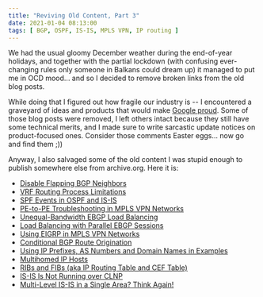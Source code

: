 ```yaml
---
title: "Reviving Old Content, Part 3"
date: 2021-01-04 08:13:00
tags: [ BGP, OSPF, IS-IS, MPLS VPN, IP routing ]
---
```

We had the usual gloomy December weather during the end-of-year holidays, and together with the partial lockdown (with confusing ever-changing rules only someone in Balkans could dream up) it managed to put me in OCD mood... and so I decided to remove broken links from the old blog posts. 

While doing that I figured out how fragile our industry is -- I encountered a graveyard of ideas and products that would make [Google proud](https://killedbygoogle.com/). Some of those blog posts were removed, I left others intact because they still have some technical merits, and I made sure to write sarcastic update notices on product-focused ones. Consider those comments Easter eggs... now go and find them ;))
<!--more-->
Anyway, I also salvaged some of the old content I was stupid enough to publish somewhere else from archive.org. Here it is:

* [Disable Flapping BGP Neighbors](https://blog.ipspace.net/2009/08/disable-flapping-bgp-neighbors.html)
* [VRF Routing Process Limitations](https://blog.ipspace.net/2009/05/vrf-routing-process-limitations.html)
* [SPF Events in OSPF and IS-IS](https://blog.ipspace.net/2009/04/spf-events-in-ospf-and-is-is.html)
* [PE-to-PE Troubleshooting in MPLS VPN Networks](https://blog.ipspace.net/2008/09/pe-to-pe-troubleshooting-in-mpls-vpn.html)
* [Unequal-Bandwidth EBGP Load Balancing](https://blog.ipspace.net/2008/07/unequal-bandwidth-ebgp-load-balancing.html)
* [Load Balancing with Parallel EBGP Sessions](https://blog.ipspace.net/2008/08/load-balancing-with-parallel-ebgp.html)
* [Using EIGRP in MPLS VPN Networks](https://blog.ipspace.net/2008/06/simple-eigrp-in-mpls-vpn-networks.html)
* [Conditional BGP Route Origination](https://blog.ipspace.net/2008/05/conditional-bgp-route-origination.html)
* [Using IP Prefixes, AS Numbers and Domain Names in Examples](https://blog.ipspace.net/2008/05/private-domain-names.html)
* [Multihomed IP Hosts](https://blog.ipspace.net/2009/06/multihomed-ip-hosts.html)
* [RIBs and FIBs (aka IP Routing Table and CEF Table)](https://blog.ipspace.net/2010/09/ribs-and-fibs.html)
* [IS-IS Is Not Running over CLNP](https://blog.ipspace.net/2009/06/is-is-is-not-running-over-clnp.html)
* [Multi-Level IS-IS in a Single Area? Think Again!](https://blog.ipspace.net/2011/11/multi-level-is-is-in-single-area-think.html)
